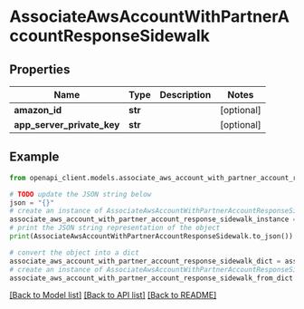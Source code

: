 # AssociateAwsAccountWithPartnerAccountResponseSidewalk


## Properties

Name | Type | Description | Notes
------------ | ------------- | ------------- | -------------
**amazon_id** | **str** |  | [optional] 
**app_server_private_key** | **str** |  | [optional] 

## Example

```python
from openapi_client.models.associate_aws_account_with_partner_account_response_sidewalk import AssociateAwsAccountWithPartnerAccountResponseSidewalk

# TODO update the JSON string below
json = "{}"
# create an instance of AssociateAwsAccountWithPartnerAccountResponseSidewalk from a JSON string
associate_aws_account_with_partner_account_response_sidewalk_instance = AssociateAwsAccountWithPartnerAccountResponseSidewalk.from_json(json)
# print the JSON string representation of the object
print(AssociateAwsAccountWithPartnerAccountResponseSidewalk.to_json())

# convert the object into a dict
associate_aws_account_with_partner_account_response_sidewalk_dict = associate_aws_account_with_partner_account_response_sidewalk_instance.to_dict()
# create an instance of AssociateAwsAccountWithPartnerAccountResponseSidewalk from a dict
associate_aws_account_with_partner_account_response_sidewalk_from_dict = AssociateAwsAccountWithPartnerAccountResponseSidewalk.from_dict(associate_aws_account_with_partner_account_response_sidewalk_dict)
```
[[Back to Model list]](../README.md#documentation-for-models) [[Back to API list]](../README.md#documentation-for-api-endpoints) [[Back to README]](../README.md)


